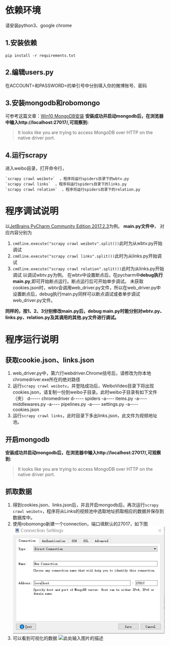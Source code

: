 ﻿# 依赖环境
请安装python3、google chrome
## **1.安装依赖**

    pip install -r requirements.txt

## **2.编辑users.py**
在ACCOUNT=和PASSWORD=的单引号中分别填入你的微博账号、密码
## **3.安装mongodb和robomongo**
可参考这篇文章：[Win10 MongoDB安装][1]
**安装成功并启动mongodb后，在浏览器中输入http://localhost:27017/,可观察到:**
> It looks like you are trying to access MongoDB over HTTP on the native driver port.

## **4.运行scrapy**

进入weibo目录，打开命令行，
 

    `scrapy crawl weibotv`  ，程序将运行spiders目录下的wbtv.py
    `scrapy crawl links`  ，程序将运行spiders目录下的links.py
    `scrapy crawl relation`  ，程序将运行spiders目录下的relation.py
# 程序调试说明
以[JetBrains PyCharm Community Edition 2017.2.3][2]为例。
**main.py文件中**，
对应内容分别为
 1. `cmdline.execute("scrapy crawl weibotv".split())`此时为从wbtv.py开始调试
 2. `cmdline.execute("scrapy crawl links".split())`此时为从links.py开始调试
 3. `cmdline.execute("scrapy crawl relation".split())`此时为从links.py开始调试
以调试wbtv.py为例。
在wbtv中设置断点后，在pycharm中**debug执行main.py**,即可开始断点运行。断点运行后可开始单步调试。
未获取cookies.json时，wbtv会调用web_driver.py文件，所以在web_driver.py中设置断点后，debug执行main.py同样可以断点调试或者单步调试web_driver.py文件。

**同样的，按1、2、3分别修改main.py后，debug main.py时能分别对wbtv.py、links.py、relation.py及其调用的其他.py文件进行调试。**

    


# 程序运行说明
## 获取cookie.json、links.json
 1. web_driver.py中，第六行webdriver.Chrome括号后，请修改为你本地chromedriver.exe所在的绝对路径
 2. 运行`scrapy crawl weibotv`，并登陆成功后，WeiboVideo目录下将出现cookies.json，请复制一份到weibo子目录。此时weibo子目录有如下文件（夾）
d-----        chromedriver
d-----        spiders
-a----        items.py
-a----        middlewares.py
-a----        pipelines.py
-a----        settings.py
-a----        cookies.json
 3. 运行`scrapy crawl links`，此时目录下多出links.json，此文件为视频地址池。
## 开启mongodb
**安装成功并启动mongodb后，在浏览器中输入http://localhost:27017/,可观察到:**
> It looks like you are trying to access MongoDB over HTTP on the native driver port.
## 抓取数据
 1. 得到cookies.json、links.json后，并且开启mongodb后，再次运行`scrapy crawl weibotv`，程序将从Links的视频池中选取地址抓取相应的数据并保存到数据库中。
 2. 使用robomongo新建一个connection，端口填默认的27017，如下图
![robomongo1][3]
 3. 可以看到可视化的数据
![此处输入图片的描述][4]


  [1]: http://www.jianshu.com/p/d6c7adfe45cf
  [2]: https://www.jetbrains.com/pycharm/download/#section=windows
  [3]: ./imgs/robomongo1.JPG
  [4]: ./imgs/weiboitem1..JPG